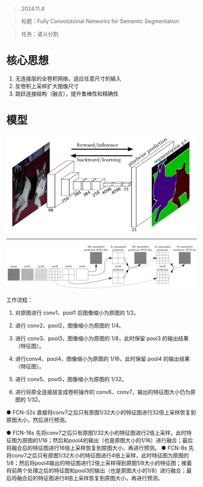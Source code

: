 > 2024.11.4

> 标题：Fully Convolutional Networks for Semantic Segmentation

> 任务：语义分割
>



# 核心思想

1. 无连接层的全卷积网络，适应任意尺寸的输入
2. 反卷积上采样扩大图像尺寸
3. 跳跃连接结构（融合），提升鲁棒性和精确性



# 模型

 <img src="FCN.assets/image-20241104172736517.png" alt="image-20241104172736517" style="zoom:67%;" /> 

---

![image-20241104172813950](FCN.assets/image-20241104172813950.png) 

工作流程：

1. 对原图进行 conv1、pool1 后图像缩小为原图的 1/2。

2. 进行 conv2、pool2，图像缩小为原图的 1/4。
3. 进行 conv3、pool3，图像缩小为原图的 1/8，此时保留 pool3 的输出结果（特征图）。
4. 进行conv4、pool4，图像缩小为原图的 1/16，此时保留 pool4 的输出结果（特征图）。
5. 进行 conv5、pool5，图像缩小为原图的 1/32。
6. 进行将原全连接层变成卷积操作的 conv6、conv7，输出的特征图大小仍为原图的 1/32。

● FCN-32s
       直接将conv7之后只有原图1/32大小的特征图进行32倍上采样恢复到原图大小，然后进行预测。

● FCN-16s
       先将conv7之后只有原图1/32大小的特征图进行2倍上采样，此时特征图为原图的1/16；然后和pool4的输出（也是原图大小的1/16）进行融合；最后将融合后的特征图进行16倍上采样恢复到原图大小，再进行预测。
● FCN-8s
       先将conv7之后只有原图1/32大小的特征图进行4倍上采样，此时特征图为原图的1/8；然后将pool4输出的特征图进行2倍上采样得到原图1/8大小的特征图；接着将前两个处理之后的特征图和pool3的输出（也是原图大小的1/8）进行融合；最后将融合后的特征图进行8倍上采样恢复到原图大小，再进行预测。